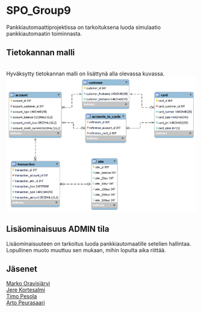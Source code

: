 # SPO_Group9

Pankkiautomaattiprojektissa on tarkoituksena luoda simulaatio pankkiautomaatin toiminnasta.<br/>

## Tietokannan malli
<br/>Hyväksytty tietokannan malli on lisättynä alla olevassa kuvassa.<br/>
<img src="./bankdatabase_with_card_state.png"></img>
<br/>
## Lisäominaisuus ADMIN tila
Lisäominaisuuteen on tarkoitus luoda pankkiautomaatille setelien hallintaa. 
Lopullinen muoto muuttuu sen mukaan, mihin lopulta aika riittää.<br/>

## Jäsenet
[Marko Oravisjärvi](https://github.com/moravis)<br/>
[Jere Kortesalmi](https://github.com/JereKortesalmi)<br/>
[Timo Pesola](https://github.com/timopesola)<br/>
[Arto Peurasaari](https://github.com/artopeu)<br/>